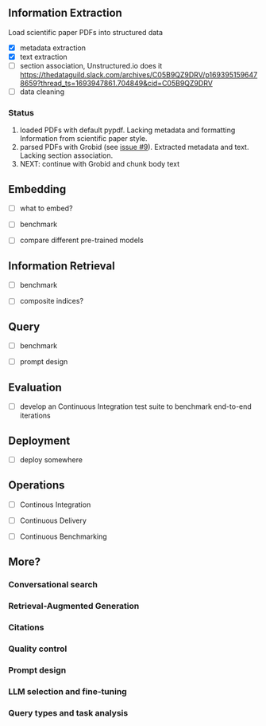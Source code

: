 ## Information Extraction

Load scientific paper PDFs into structured data

- [x] metadata extraction
- [x] text extraction
- [ ] section association, Unstructured.io does it https://thedataguild.slack.com/archives/C05B9QZ9DRV/p1693951596478659?thread_ts=1693947861.704849&cid=C05B9QZ9DRV
- [ ] data cleaning

### Status

1. loaded PDFs with default pypdf. Lacking metadata and formatting Information from scientific paper style.
1. parsed PDFs with Grobid (see [issue #9](https://github.com/TheDataGuild/mind-palace/issues/9)). Extracted metadata and text. Lacking section association.
1. NEXT: continue with Grobid and chunk body text

## Embedding

- [ ] what to embed?
- [ ] benchmark
- [ ] compare different pre-trained models


## Information Retrieval

- [ ] benchmark
- [ ] composite indices?


## Query

- [ ] benchmark
- [ ] prompt design


## Evaluation

- [ ] develop an Continuous Integration test suite to benchmark end-to-end iterations


## Deployment

- [ ] deploy somewhere

## Operations

- [ ] Continous Integration
- [ ] Continuous Delivery
- [ ] Continuous Benchmarking


## More?

### Conversational search

### Retrieval-Augmented Generation

### Citations

### Quality control

### Prompt design

### LLM selection and fine-tuning

### Query types and task analysis
